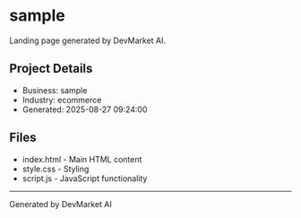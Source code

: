 # sample

Landing page generated by DevMarket AI.

## Project Details
- Business: sample
- Industry: ecommerce
- Generated: 2025-08-27 09:24:00

## Files
- index.html - Main HTML content
- style.css - Styling
- script.js - JavaScript functionality

---
Generated by DevMarket AI
